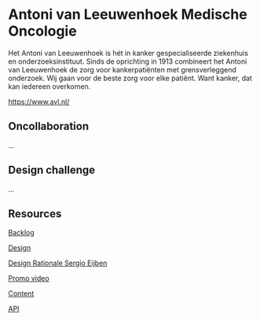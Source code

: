 # Antoni van Leeuwenhoek Medische Oncologie
Het Antoni van Leeuwenhoek is hét in kanker gespecialiseerde ziekenhuis en onderzoeksinstituut. Sinds de oprichting in 1913 combineert het Antoni van Leeuwenhoek de zorg voor kankerpatiënten met grensverleggend onderzoek. Wij gaan voor de beste zorg voor elke patiënt. Want kanker, dat kan iedereen overkomen.

https://www.avl.nl/

## Oncollaboration
...

## Design challenge
...

## Resources

[Backlog](https://github.com/orgs/fdnd-agency/projects/35)

[Design](https://www.figma.com/design/PbMAVjDmeSEX5hj85mbNhB/Webinar-RT?m=auto&t=AkmaF32XGHtGSAzK-6)

[Design Rationale Sergio Eijben]()

[Promo video](https://www.youtube.com/watch?v=T60O_DsR09E)

[Content](https://github.com/fdnd-agency/antoni-van-leeuwenhoek-oncology/tree/main/content)

[API](...)
